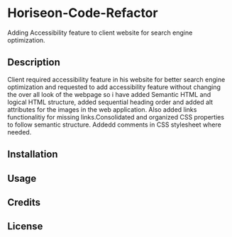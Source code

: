 # Horiseon-Code-Refactor
Adding Accessibility feature to client website for search engine optimization. 


## Description
Client required accessibility feature in his website for better search engine optimization and requested to add accessibility feature without changing the over all look of the webpage so i have added Semantic HTML and logical HTML structure, added sequential heading order and added alt attributes for the images in the web application. Also added links functionalitiy for missing links.Consolidated and organized CSS properties to follow semantic structure. Addedd comments in CSS stylesheet where needed.



## Installation


## Usage


## Credits


## License


